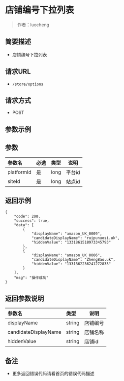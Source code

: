 # 店铺编号下拉列表

> 作者：luocheng

## 简要描述

- 店铺编号下拉列表

## 请求URL
- ` /store/options `
  
## 请求方式
- POST 

## 参数示例


## 参数

|参数名|必选|类型|说明|
|:----    |:---|:----- |-----   |
|platformId |是  |long |平台id   |
|siteId |是  |long | 站点id    |

## 返回示例 

``` 
{
    "code": 200,
    "success": true,
    "data": [
        {
            "displayName": "amazon_UK_0009",
            "candidateDisplayName": "ruipunuosi.uk",
            "hiddenValue": "1331861518973345793"
        },
        {
            "displayName": "amazon_UK_0006",
            "candidateDisplayName": "ZhengBao.uk",
            "hiddenValue": "1331862236241272833"
        }
    ],
    "msg": "操作成功"
}
```

## 返回参数说明 

|参数名|类型|说明|
|:-----  |:-----|-----                           |
|displayName |string   |店铺编号  |
|candidateDisplayName |string   |店铺名称  |
|hiddenValue |string   |店铺id  |

## 备注 

- 更多返回错误代码请看首页的错误代码描述